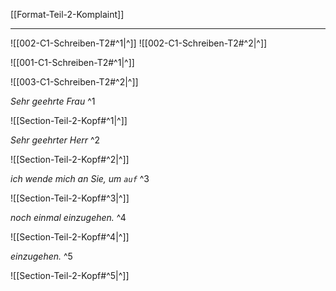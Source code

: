 [[Format-Teil-2-Komplaint]]

---
![[002-C1-Schreiben-T2#^1|^]]
![[002-C1-Schreiben-T2#^2|^]]

![[001-C1-Schreiben-T2#^1|^]] 

![[003-C1-Schreiben-T2#^2|^]]


*Sehr geehrte Frau* ^1

![[Section-Teil-2-Kopf#^1|^]]

*Sehr geehrter Herr* ^2

![[Section-Teil-2-Kopf#^2|^]]

*ich wende mich an Sie, um `auf`* ^3

![[Section-Teil-2-Kopf#^3|^]]

*noch einmal einzugehen.* ^4

![[Section-Teil-2-Kopf#^4|^]]

*einzugehen.* ^5

![[Section-Teil-2-Kopf#^5|^]]
